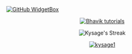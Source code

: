 [![GitHub WidgetBox](https://github-widgetbox.vercel.app/api/profile?username=kysage1&data=followers,repositories,stars,commits&theme=nautilus)](https://github.com/kysage1)

<p align="center">
  <a href="https://github.com/kysage1">
    <img title="Bhavik tutorials" src="https://github-readme-stats.vercel.app/api?username=kysage1&show_icons=true&include_all_commits=true&theme=blue-green&hide_border=true&cache_seconds=3200">
  </a>
</p>

<p align="center">
  <img title="Kysage's Streak" src="https://github-readme-streak-stats.herokuapp.com/?user=kysage1&theme=blue-green&hide_border=true">
</p>

<p align="center">
  <a href="https://github.com/kysage1">
    <img title="kysage1" src="https://github-readme-stats.vercel.app/api/top-langs/?username=kysage1&layout=compact&theme=blue-green&hide_border=true">
  </a>
</p>
